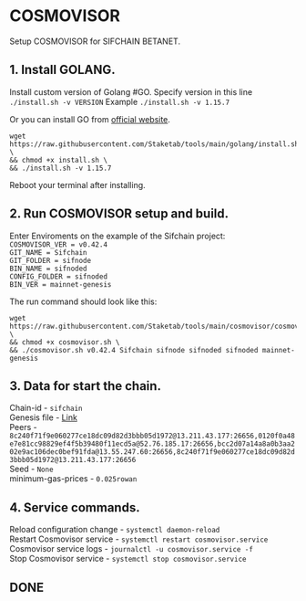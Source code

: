 # COSMOVISOR
Setup COSMOVISOR for SIFCHAIN BETANET.

## 1. Install GOLANG.
Install custom version of Golang #GO. 
Specify version in this line `./install.sh -v VERSION`
Example `./install.sh -v 1.15.7`

Or you can install GO from [official website](https://golang.org/doc/install).
```
wget https://raw.githubusercontent.com/Staketab/tools/main/golang/install.sh \
&& chmod +x install.sh \
&& ./install.sh -v 1.15.7
```
Reboot your terminal after installing.

## 2. Run COSMOVISOR setup and build.
Enter Enviroments on the example of the Sifchain project:  
`COSMOVISOR_VER = v0.42.4`  
`GIT_NAME = Sifchain`  
`GIT_FOLDER = sifnode`  
`BIN_NAME = sifnoded`  
`CONFIG_FOLDER = sifnoded`  
`BIN_VER = mainnet-genesis`

The run command should look like this:
```
wget https://raw.githubusercontent.com/Staketab/tools/main/cosmovisor/cosmovisor.sh \
&& chmod +x cosmovisor.sh \
&& ./cosmovisor.sh v0.42.4 Sifchain sifnode sifnoded sifnoded mainnet-genesis
```

## 3. Data for start the chain. 
Chain-id - `sifchain`  
Genesis file - [Link](https://raw.githubusercontent.com/Staketab/tools/main/cosmovisor/sifchain/genesis.json)  
Peers - `8c240f71f9e060277ce18dc09d82d3bbb05d1972@13.211.43.177:26656,0120f0a48e7e81cc98829ef4f5b39480f11ecd5a@52.76.185.17:26656,bcc2d07a14a8a0b3aa202e9ac106dec0bef91fda@13.55.247.60:26656,8c240f71f9e060277ce18dc09d82d3bbb05d1972@13.211.43.177:26656`  
Seed - `None`  
minimum-gas-prices - `0.025rowan`  

## 4. Service commands.
Reload configuration change - `systemctl daemon-reload`  
Restart Cosmovisor service - `systemctl restart cosmovisor.service`  
Cosmovisor service logs - `journalctl -u cosmovisor.service -f`  
Stop Cosmovisor service - `systemctl stop cosmovisor.service`  

## DONE